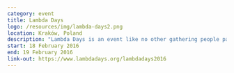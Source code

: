 ```yaml
---
category: event
title: Lambda Days
logo: /resources/img/lambda-days2.png
location: Kraków, Poland
description: "Lambda Days is an event like no other gathering people passionate about functional programming."
start: 18 February 2016
end: 19 February 2016
link-out: https://www.lambdadays.org/lambdadays2016
---
```

